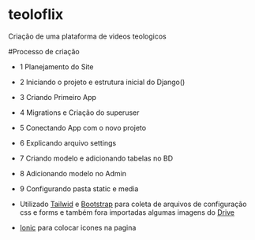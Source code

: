 # teoloflix
Criação de uma plataforma de videos teologicos

#Processo de criação

* 1 Planejamento do Site
* 2 Iniciando o projeto e estrutura inicial do Django()
* 3 Criando Primeiro App
* 4 Migrations e Criação do superuser
* 5 Conectando App com o novo projeto
* 6 Explicando arquivo settings
* 7 Criando modelo e adicionando tabelas no BD
* 8 Adicionando modelo no Admin
* 9 Configurando pasta static e media
* Utilizado [Tailwid](https://tailwindcss.com/brand) e [Bootstrap](https://getbootstrap.com/) para coleta de arquivos de configuração css e forms e também fora importadas algumas imagens do [Drive](https://drive.google.com/drive/folders/1S0rKKFWEj35H0E1EanUwQqRyeWPI4h_B)

* [Ionic](https://ionic.io/ionicons) para colocar icones na pagina

